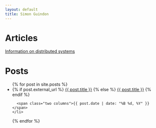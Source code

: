 ```yaml
---
layout: default
title: Simon Guindon
---
```


# Articles
[Information on distributed systems](distributed-systems)

# Posts
<ul id="posts" class="twelve columns offset-by-four">
  {% for post in site.posts %}
    <li>
      {% if post.external_url %}
        <a class="nine columns" href="{{ post.external_url }}">{{ post.title }}</a>
      {% else %}
        <a class="nine columns" href="{{ post.url }}">{{ post.title }}</a>
      {% endif %}

      <span class="two columns">{{ post.date | date: "%B %d, %Y" }}</span>
    </li>
  {% endfor %}
</ul>
